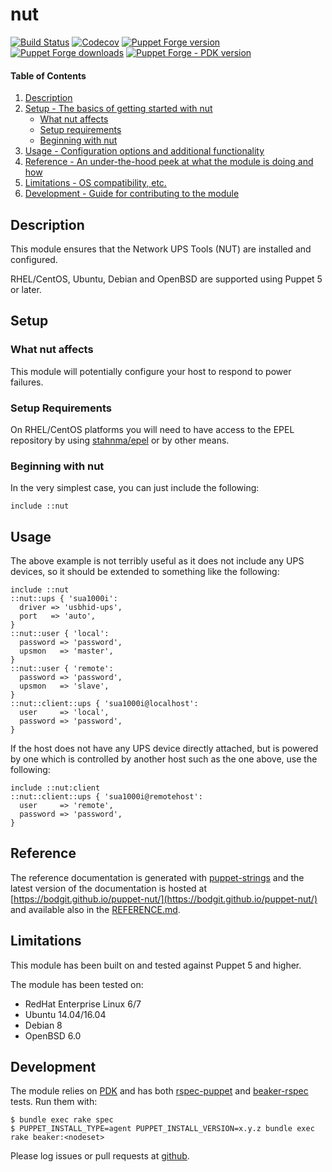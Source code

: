 # nut

[![Build Status](https://travis-ci.org/bodgit/puppet-nut.svg?branch=master)](https://travis-ci.org/bodgit/puppet-nut)
[![Codecov](https://img.shields.io/codecov/c/github/bodgit/puppet-nut)](https://codecov.io/gh/bodgit/puppet-nut)
[![Puppet Forge version](http://img.shields.io/puppetforge/v/bodgit/nut)](https://forge.puppetlabs.com/bodgit/nut)
[![Puppet Forge downloads](https://img.shields.io/puppetforge/dt/bodgit/nut)](https://forge.puppetlabs.com/bodgit/nut)
[![Puppet Forge - PDK version](https://img.shields.io/puppetforge/pdk-version/bodgit/nut)](https://forge.puppetlabs.com/bodgit/nut)

#### Table of Contents

1. [Description](#description)
2. [Setup - The basics of getting started with nut](#setup)
    * [What nut affects](#what-nut-affects)
    * [Setup requirements](#setup-requirements)
    * [Beginning with nut](#beginning-with-nut)
3. [Usage - Configuration options and additional functionality](#usage)
4. [Reference - An under-the-hood peek at what the module is doing and how](#reference)
5. [Limitations - OS compatibility, etc.](#limitations)
6. [Development - Guide for contributing to the module](#development)

## Description

This module ensures that the Network UPS Tools (NUT) are installed and
configured.

RHEL/CentOS, Ubuntu, Debian and OpenBSD are supported using Puppet 5 or
later.

## Setup

### What nut affects

This module will potentially configure your host to respond to power failures.

### Setup Requirements

On RHEL/CentOS platforms you will need to have access to the EPEL repository by
using [stahnma/epel](https://forge.puppet.com/stahnma/epel) or by other means.

### Beginning with nut

In the very simplest case, you can just include the following:

```puppet
include ::nut
```

## Usage

The above example is not terribly useful as it does not include any UPS
devices, so it should be extended to something like the following:

```puppet
include ::nut
::nut::ups { 'sua1000i':
  driver => 'usbhid-ups',
  port   => 'auto',
}
::nut::user { 'local':
  password => 'password',
  upsmon   => 'master',
}
::nut::user { 'remote':
  password => 'password',
  upsmon   => 'slave',
}
::nut::client::ups { 'sua1000i@localhost':
  user     => 'local',
  password => 'password',
}
```

If the host does not have any UPS device directly attached, but is powered by
one which is controlled by another host such as the one above, use the
following:

```puppet
include ::nut:client
::nut::client::ups { 'sua1000i@remotehost':
  user     => 'remote',
  password => 'password',
}
```

## Reference

The reference documentation is generated with
[puppet-strings](https://github.com/puppetlabs/puppet-strings) and the latest
version of the documentation is hosted at
[https://bodgit.github.io/puppet-nut/](https://bodgit.github.io/puppet-nut/)
and available also in the [REFERENCE.md](https://github.com/bodgit/puppet-nut/blob/master/REFERENCE.md).

## Limitations

This module has been built on and tested against Puppet 5 and higher.

The module has been tested on:

* RedHat Enterprise Linux 6/7
* Ubuntu 14.04/16.04
* Debian 8
* OpenBSD 6.0

## Development

The module relies on [PDK](https://puppet.com/docs/pdk/1.x/pdk.html) and has
both [rspec-puppet](http://rspec-puppet.com) and
[beaker-rspec](https://github.com/puppetlabs/beaker-rspec) tests. Run them
with:

```
$ bundle exec rake spec
$ PUPPET_INSTALL_TYPE=agent PUPPET_INSTALL_VERSION=x.y.z bundle exec rake beaker:<nodeset>
```

Please log issues or pull requests at
[github](https://github.com/bodgit/puppet-nut).
